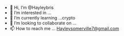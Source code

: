 - 👋 Hi, I’m @Hayleybris
- 👀 I’m interested in ...
- 🌱 I’m currently learning ...crypto 
- 💞️ I’m looking to collaborate on ...
- 📫 How to reach me ...
Hayleysomerville7@gmail.com 
<!---
Hayleybris/Hayleybris is a ✨ special ✨ repository because its `README.md` (this file) appears on your GitHub profile.
You can click the Preview link to take a look at your changes.
--->
